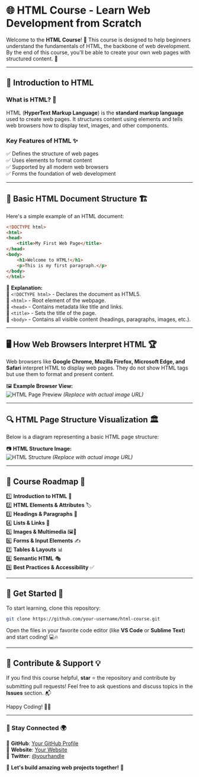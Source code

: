 # 🌐 HTML Course - Learn Web Development from Scratch

Welcome to the **HTML Course**! 🚀 This course is designed to help beginners understand the fundamentals of HTML, the backbone of web development. By the end of this course, you'll be able to create your own web pages with structured content. 🎯

---

## 📌 Introduction to HTML

### What is HTML? 🧐
HTML (**HyperText Markup Language**) is the **standard markup language** used to create web pages. It structures content using elements and tells web browsers how to display text, images, and other components.

### Key Features of HTML ✨
✅ Defines the structure of web pages  
✅ Uses elements to format content  
✅ Supported by all modern web browsers  
✅ Forms the foundation of web development  

---

## 📖 Basic HTML Document Structure 🏗️

Here's a simple example of an HTML document:

```html
<!DOCTYPE html>
<html>
<head>
    <title>My First Web Page</title>
</head>
<body>
    <h1>Welcome to HTML!</h1>
    <p>This is my first paragraph.</p>
</body>
</html>
```

📌 **Explanation:**  
🔹 `<!DOCTYPE html>` - Declares the document as HTML5.  
🔹 `<html>` - Root element of the webpage.  
🔹 `<head>` - Contains metadata like title and links.  
🔹 `<title>` - Sets the title of the page.  
🔹 `<body>` - Contains all visible content (headings, paragraphs, images, etc.).  

---

## 🖥️ How Web Browsers Interpret HTML 🏆
Web browsers like **Google Chrome, Mozilla Firefox, Microsoft Edge, and Safari** interpret HTML to display web pages. They do not show HTML tags but use them to format and present content.

🖼️ **Example Browser View:**  
![HTML Page Preview](https://via.placeholder.com/600x300) *(Replace with actual image URL)*

---

## 🔍 HTML Page Structure Visualization 🏛️

Below is a diagram representing a basic HTML page structure:

📷 **HTML Structure Image:**  
![HTML Structure](https://via.placeholder.com/600x300) *(Replace with actual image URL)*

---

## 🎯 Course Roadmap 🚀
1️⃣ **Introduction to HTML** 📖  
2️⃣ **HTML Elements & Attributes** 🏷️  
3️⃣ **Headings & Paragraphs** 📝  
4️⃣ **Lists & Links** 🔗  
5️⃣ **Images & Multimedia** 🖼️🎵  
6️⃣ **Forms & Input Elements** ✍️  
7️⃣ **Tables & Layouts** 📊  
8️⃣ **Semantic HTML** 🎭  
9️⃣ **Best Practices & Accessibility** ✅  

---

## 📌 Get Started 🚀
To start learning, clone this repository:

```sh
git clone https://github.com/your-username/html-course.git
```

Open the files in your favorite code editor (like **VS Code** or **Sublime Text**) and start coding! 💻🔥

---

## 🙌 Contribute & Support 💡
If you find this course helpful, **star** ⭐ the repository and contribute by submitting pull requests! Feel free to ask questions and discuss topics in the **Issues** section. 📬

Happy Coding! 🎉🎨

---

### 📩 Stay Connected 🌍
📌 **GitHub**: [Your GitHub Profile](https://github.com/your-username)  
📌 **Website**: [Your Website](https://yourwebsite.com)  
📌 **Twitter**: [@yourhandle](https://twitter.com/yourhandle)  

🚀 **Let's build amazing web projects together!** 🚀

